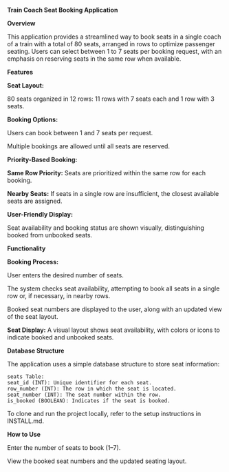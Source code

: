 **Train Coach Seat Booking Application**

  ****Overview****
  
  This application provides a streamlined way to book seats in a single coach of a train with a total of 80 seats, arranged in rows to optimize passenger seating. Users can select between 1 to 7 seats per booking request, with an emphasis on reserving seats in the same row when available.

  **Features**
  
**Seat Layout:** 

80 seats organized in 12 rows: 11 rows with 7 seats each and 1 row with 3 seats.

**Booking Options:**

Users can book between 1 and 7 seats per request.

Multiple bookings are allowed until all seats are reserved.

**Priority-Based Booking:**

**Same Row Priority:** Seats are prioritized within the same row for each booking.

**Nearby Seats:** If seats in a single row are insufficient, the closest available seats are assigned.

**User-Friendly Display:**

Seat availability and booking status are shown visually, distinguishing booked from unbooked seats.

**Functionality**

**Booking Process:**

  User enters the desired number of seats.
  
  The system checks seat availability, attempting to book all seats in a single row or, if necessary, in nearby rows.
  
  Booked seat numbers are displayed to the user, along with an updated view of the seat layout.

**Seat Display:**
A visual layout shows seat availability, with colors or icons to indicate booked and unbooked seats.

**Database Structure**

The application uses a simple database structure to store seat information:

    seats Table:
    seat_id (INT): Unique identifier for each seat.
    row_number (INT): The row in which the seat is located.
    seat_number (INT): The seat number within the row.
    is_booked (BOOLEAN): Indicates if the seat is booked.
  
To clone and run the project locally, refer to the setup instructions in INSTALL.md.

**How to Use**


Enter the number of seats to book (1–7).

View the booked seat numbers and the updated seating layout.
